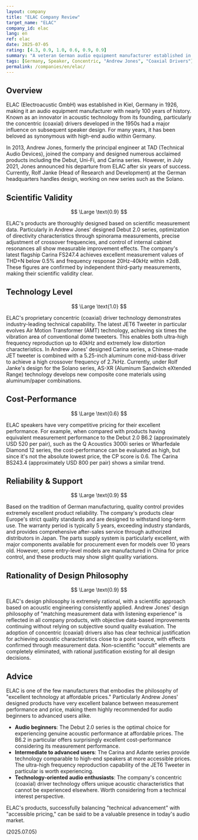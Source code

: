 ```yaml
---
layout: company
title: "ELAC Company Review"
target_name: "ELAC"
company_id: elac
lang: en
ref: elac
date: 2025-07-05
rating: [4.3, 0.9, 1.0, 0.6, 0.9, 0.9]
summary: "A veteran German audio equipment manufacturer established in 1926. Known as an innovator in acoustic technology from its founding, particularly as a worldwide pioneer in the development of concentric (coaxial) drivers. In recent years, with the participation of renowned speaker designer Andrew Jones, they have developed a product lineup with excellent cost-performance. One of the few manufacturers that successfully balances technical advancement with accessible pricing."
tags: [Germany, Speaker, Concentric, "Andrew Jones", "Coaxial Drivers"]
permalink: /companies/en/elac/
---
```


## Overview

ELAC (Electroacustic GmbH) was established in Kiel, Germany in 1926, making it an audio equipment manufacturer with nearly 100 years of history. Known as an innovator in acoustic technology from its founding, particularly the concentric (coaxial) drivers developed in the 1950s had a major influence on subsequent speaker design. For many years, it has been beloved as synonymous with high-end audio within Germany.

In 2013, Andrew Jones, formerly the principal engineer at TAD (Technical Audio Devices), joined the company and designed numerous acclaimed products including the Debut, Uni-Fi, and Carina series. However, in July 2021, Jones announced his departure from ELAC after six years of success. Currently, Rolf Janke (Head of Research and Development) at the German headquarters handles design, working on new series such as the Solano.

## Scientific Validity

$$ \Large \text{0.9} $$

ELAC's products are thoroughly designed based on scientific measurement data. Particularly in Andrew Jones' designed Debut 2.0 series, optimization of directivity characteristics through spinorama measurements, precise adjustment of crossover frequencies, and control of internal cabinet resonances all show measurable improvement effects. The company's latest flagship Carina FS247.4 achieves excellent measurement values of THD+N below 0.5% and frequency response 20Hz-40kHz within ±2dB. These figures are confirmed by independent third-party measurements, making their scientific validity clear.

## Technology Level

$$ \Large \text{1.0} $$

ELAC's proprietary concentric (coaxial) driver technology demonstrates industry-leading technical capability. The latest JET6 Tweeter in particular evolves Air Motion Transformer (AMT) technology, achieving six times the vibration area of conventional dome tweeters. This enables both ultra-high frequency reproduction up to 40kHz and extremely low distortion characteristics. In Andrew Jones' designed Carina series, a Chinese-made JET tweeter is combined with a 5.25-inch aluminum cone mid-bass driver to achieve a high crossover frequency of 2.7kHz. Currently, under Rolf Janke's design for the Solano series, AS-XR (Aluminum Sandwich eXtended Range) technology develops new composite cone materials using aluminum/paper combinations.

## Cost-Performance

$$ \Large \text{0.6} $$

ELAC speakers have very competitive pricing for their excellent performance. For example, when compared with products having equivalent measurement performance to the Debut 2.0 B6.2 (approximately USD 520 per pair), such as the Q Acoustics 3000i series or Wharfedale Diamond 12 series, the cost-performance can be evaluated as high, but since it's not the absolute lowest price, the CP score is 0.6. The Carina BS243.4 (approximately USD 800 per pair) shows a similar trend.

## Reliability & Support

$$ \Large \text{0.9} $$

Based on the tradition of German manufacturing, quality control provides extremely excellent product reliability. The company's products clear Europe's strict quality standards and are designed to withstand long-term use. The warranty period is typically 5 years, exceeding industry standards, and provides comprehensive after-sales service through authorized distributors in Japan. The parts supply system is particularly excellent, with major components available for procurement even for models over 10 years old. However, some entry-level models are manufactured in China for price control, and these products may show slight quality variations.

## Rationality of Design Philosophy

$$ \Large \text{0.9} $$

ELAC's design philosophy is extremely rational, with a scientific approach based on acoustic engineering consistently applied. Andrew Jones' design philosophy of "matching measurement data with listening experience" is reflected in all company products, with objective data-based improvements continuing without relying on subjective sound quality evaluation. The adoption of concentric (coaxial) drivers also has clear technical justification for achieving acoustic characteristics close to a point source, with effects confirmed through measurement data. Non-scientific "occult" elements are completely eliminated, with rational justification existing for all design decisions.

## Advice

ELAC is one of the few manufacturers that embodies the philosophy of "excellent technology at affordable prices." Particularly Andrew Jones' designed products have very excellent balance between measurement performance and price, making them highly recommended for audio beginners to advanced users alike.

- **Audio beginners**: The Debut 2.0 series is the optimal choice for experiencing genuine acoustic performance at affordable prices. The B6.2 in particular offers surprisingly excellent cost-performance considering its measurement performance.
- **Intermediate to advanced users**: The Carina and Adante series provide technology comparable to high-end speakers at more accessible prices. The ultra-high frequency reproduction capability of the JET6 Tweeter in particular is worth experiencing.
- **Technology-oriented audio enthusiasts**: The company's concentric (coaxial) driver technology offers unique acoustic characteristics that cannot be experienced elsewhere. Worth considering from a technical interest perspective.

ELAC's products, successfully balancing "technical advancement" with "accessible pricing," can be said to be a valuable presence in today's audio market.

(2025.07.05)